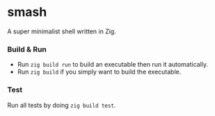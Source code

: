 # smash

A super minimalist shell written in Zig.

### Build & Run

- Run `zig build run` to build an executable then run it automatically.
- Run `zig build` if you simply want to build the executable.

### Test

Run all tests by doing `zig build test`.

